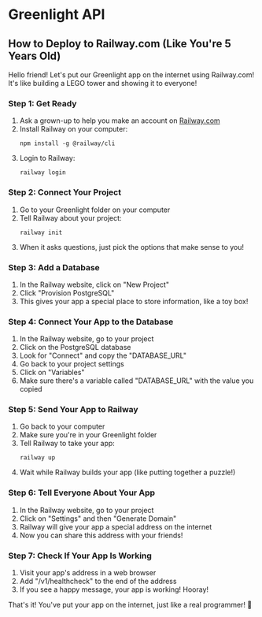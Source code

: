 # Greenlight API

## How to Deploy to Railway.com (Like You're 5 Years Old)

Hello friend! Let's put our Greenlight app on the internet using Railway.com! It's like building a LEGO tower and showing it to everyone!

### Step 1: Get Ready
1. Ask a grown-up to help you make an account on [Railway.com](https://railway.com)
2. Install Railway on your computer:
   ```
   npm install -g @railway/cli
   ```
3. Login to Railway:
   ```
   railway login
   ```

### Step 2: Connect Your Project
1. Go to your Greenlight folder on your computer
2. Tell Railway about your project:
   ```
   railway init
   ```
3. When it asks questions, just pick the options that make sense to you!

### Step 3: Add a Database
1. In the Railway website, click on "New Project"
2. Click "Provision PostgreSQL"
3. This gives your app a special place to store information, like a toy box!

### Step 4: Connect Your App to the Database
1. In the Railway website, go to your project
2. Click on the PostgreSQL database
3. Look for "Connect" and copy the "DATABASE_URL"
4. Go back to your project settings
5. Click on "Variables"
6. Make sure there's a variable called "DATABASE_URL" with the value you copied

### Step 5: Send Your App to Railway
1. Go back to your computer
2. Make sure you're in your Greenlight folder
3. Tell Railway to take your app:
   ```
   railway up
   ```
4. Wait while Railway builds your app (like putting together a puzzle!)

### Step 6: Tell Everyone About Your App
1. In the Railway website, go to your project
2. Click on "Settings" and then "Generate Domain"
3. Railway will give your app a special address on the internet
4. Now you can share this address with your friends!

### Step 7: Check If Your App Is Working
1. Visit your app's address in a web browser
2. Add "/v1/healthcheck" to the end of the address
3. If you see a happy message, your app is working! Hooray!

That's it! You've put your app on the internet, just like a real programmer! 🎉
